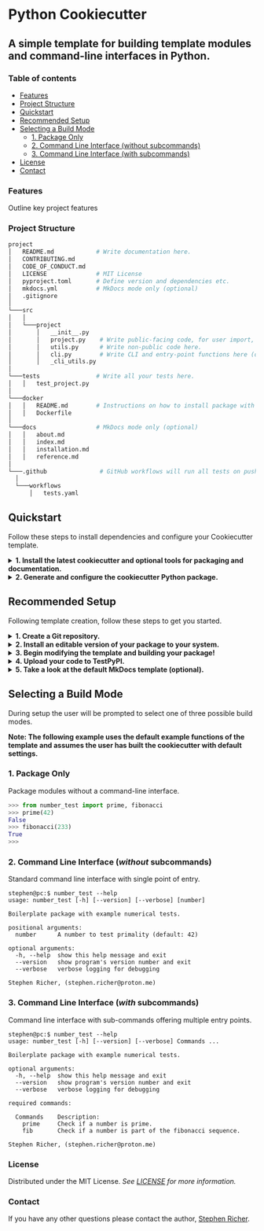 # Python Cookiecutter

## A simple template for building template modules and command-line interfaces in Python.

### Table of contents

  * [Features](#features)
  * [Project Structure](#project-structure)
  * [Quickstart](#quickstart)
  * [Recommended Setup](#recommended-setup)
  * [Selecting a Build Mode](#selecting-a-build-mode)
    * [1. Package Only](#1-package-only)
    * [2. Command Line Interface (without subcommands)](#2-command-line-interface-without-subcommands)
    * [3. Command Line Interface (with subcommands)](#3-command-line-interface-with-subcommands)
  * [License](#license)
  * [Contact](#contact)


### Features

Outline key project features

### Project Structure

```bash
project
│   README.md            # Write documentation here.
│   CONTRIBUTING.md
│   CODE_OF_CONDUCT.md  
│   LICENSE              # MIT License
│   pyproject.toml       # Define version and dependencies etc.
│   mkdocs.yml           # MkDocs mode only (optional)
│   .gitignore
│   
└───src
│   │
│   └───project
│       │   __init__.py
│       │   project.py    # Write public-facing code, for user import, here.
│       │   utils.py      # Write non-public code here.
│       │   cli.py        # Write CLI and entry-point functions here (optional).
│       │   _cli_utils.py
│   
└───tests                # Write all your tests here.
│   │   test_project.py
│   
└───docker                
│   │   README.md        # Instructions on how to install package with Docker.
│   │   Dockerfile
│   
└───docs                 # MkDocs mode only (optional)
│   │   about.md
│   │   index.md
│   │   installation.md
│   │   reference.md
│  
└───.github               # GitHub workflows will run all tests on push.
  │
  └───workflows
      │   tests.yaml
```

## Quickstart

Follow these steps to install dependencies and configure your Cookiecutter template.

<details>
  <summary><strong>1. Install the latest cookiecutter and optional tools for packaging and documentation.</strong></summary>

  Unix/macOS
  ```shell
  python3 -m pip install --upgrade \
    pip cookiecutter twine setuptools mkdocs mkdocstrings[python]
  ```

  Windows
  ```powershell
  py -m pip install --upgrade \
    pip cookiecutter twine setuptools mkdocs mkdocstrings[python]
  ```
</details>


<details>
  <summary><strong>2. Generate and configure the cookiecutter Python package.</strong></summary>

  ```bash
  cookiecutter https://github.com/StephenRicher/python-cookie.git
  ```
</details>

## Recommended Setup

Following template creation, follow these steps to get you started.

<details>
  <summary><strong>1. Create a Git repository.</strong></summary>

  ```bash
  cd <package_name>
  git init
  git add .
  git commit -m "Initial commit"
  ```
</details>

<details>
  <summary><strong>2. Install an editable version of your package to your system.</strong></summary>

  Unix/macOS
  ```bash
  python3 -m pip install .
  ```

  Windows
  ```powershell
  py -m pip install .
  ```
</details>

<details>
  <summary><strong>3. Begin modifying the template and building your package!</strong></summary>

  ```python
  def hello(name: str = 'World') -> str:
      """Say hello.

      Args:
          name: Who to say hello to.

      Returns:
          A friendly hello.

      """
      return f'Hello {name}'
  ```
</details>

<details>
  <summary><strong>4. Upload your code to TestPyPI.</strong></summary>

  Unix/macOS
  ```bash
  python3 -m build
  python3 -m twine upload --repository testpypi dist/*
  ```
  Windows
  ```powershell
  py -m build
  py -m twine upload --repository testpypi dist/*
  ```
</details>

<details>
  <summary><strong>5. Take a look at the default MkDocs template (optional).</strong></summary>

  ```bash
  mkdocs serve
  ```
</details>

## Selecting a Build Mode

During setup the user will be prompted to select one of three possible build modes.

**Note: The following example uses the default example functions of the template and assumes the user has built the cookiecutter with default settings.**

### 1. Package Only

Package modules without a command-line interface.

```python
>>> from number_test import prime, fibonacci
>>> prime(42)
False
>>> fibonacci(233)
True
>>>
```

### 2. Command Line Interface (_without_ subcommands)

Standard command line interface with single point of entry.

```console
stephen@pc:$ number_test --help
usage: number_test [-h] [--version] [--verbose] [number]

Boilerplate package with example numerical tests.

positional arguments:
  number      A number to test primality (default: 42)

optional arguments:
  -h, --help  show this help message and exit
  --version   show program's version number and exit
  --verbose   verbose logging for debugging

Stephen Richer, (stephen.richer@proton.me)
```

### 3. Command Line Interface (_with_ subcommands)

Command line interface with sub-commands offering multiple entry points.

```console
stephen@pc:$ number_test --help
usage: number_test [-h] [--version] [--verbose] Commands ...

Boilerplate package with example numerical tests.

optional arguments:
  -h, --help  show this help message and exit
  --version   show program's version number and exit
  --verbose   verbose logging for debugging

required commands:

  Commands    Description:
    prime     Check if a number is prime.
    fib       Check if a number is part of the fibonacci sequence.

Stephen Richer, (stephen.richer@proton.me)
```

### License

Distributed under the MIT License. _See [LICENSE](./LICENSE) for more information._

### Contact

If you have any other questions please contact the author, [Stephen Richer](mailto:stephen.richer@proton.me?subject=[GitHub]%20python-cookie).
